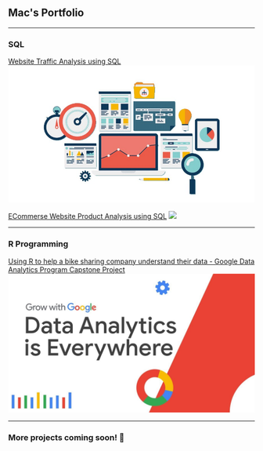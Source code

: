 ## Mac's Portfolio

---

### SQL

[Website Traffic Analysis using SQL](https://lajatto.github.io/website_traffic_analysis/)
<img src="images/website-analysis.jpg?raw=true"/>

[ECommerse Website Product Analysis using SQL](https://lajatto.github.io/website_traffic_analysis/)
<img src="images/ecommerce.jpg?raw=true"/>

---

### R Programming
[Using R to help a bike sharing company understand their data - Google Data Analytics Program Capstone Project](https://www.kaggle.com/code/macbenedicto/google-data-analytics-program-capstone-project-1)
<img src="images/maxresdefault.jpg?raw=true"/>

---
### More projects coming soon! 🐍

<!--
---
[Project 3 Title](http://example.com/)
<img src="images/dummy_thumbnail.jpg?raw=true"/>

---

### Category Name 2

- [Project 1 Title](http://example.com/)
- [Project 2 Title](http://example.com/)
- [Project 3 Title](http://example.com/)
- [Project 4 Title](http://example.com/)
- [Project 5 Title](http://example.com/)

---




---
<p style="font-size:11px">Page template forked from <a href="https://github.com/evanca/quick-portfolio">evanca</a></p>
<!-- Remove above link if you don't want to attibute -->

